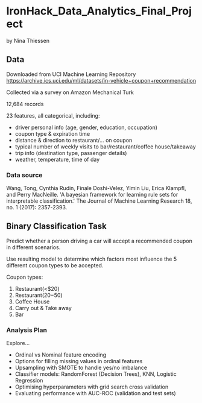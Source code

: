 # IronHack_Data_Analytics_Final_Project
by Nina Thiessen

## Data

Downloaded from UCI Machine Learning Repository  
https://archive.ics.uci.edu/ml/datasets/in-vehicle+coupon+recommendation

Collected via a survey on Amazon Mechanical Turk

12,684 records

23 features, all categorical, including:
* driver personal info (age, gender, education, occupation)
* coupon type & expiration time
* distance & direction to restaurant/… on coupon
* typical number of weekly visits to bar/restaurant/coffee house/takeaway
* trip info (destination type, passenger details)
* weather, temperature, time of day

### Data source

Wang, Tong, Cynthia Rudin, Finale Doshi-Velez, Yimin Liu, Erica Klampfl, and Perry MacNeille. 'A bayesian framework for learning rule sets for interpretable classification.' The Journal of Machine Learning Research 18, no. 1 (2017): 2357-2393.

## Binary Classification Task

Predict whether a person driving a car will accept a recommended coupon in different scenarios.

Use resulting model to determine which factors most influence the 5 different coupon types to be accepted.

Coupon types:
1. Restaurant(<$20)
1. Restaurant($20-$50)
1. Coffee House
1. Carry out & Take away
1. Bar

### Analysis Plan

Explore...
* Ordinal vs Nominal feature encoding
* Options for filling missing values in ordinal features
* Upsampling with SMOTE to handle yes/no imbalance
* Classifier models: RandomForest (Decision Trees), KNN, Logistic Regression
* Optimising hyperparameters with grid search cross validation
* Evaluating performance with AUC-ROC (validation and test sets)
